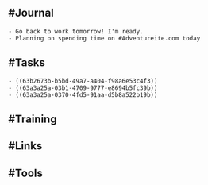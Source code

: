 ## #Journal
	- Go back to work tomorrow! I'm ready.
	- Planning on spending time on #Adventureite.com today
## #Tasks
	- ((63b2673b-b5bd-49a7-a404-f98a6e53c4f3))
	- ((63a3a25a-03b1-4709-9777-e8694b5fc39b))
	- ((63a3a25a-0370-4fd5-91aa-d5b8a522b19b))
## #Training
## #Links
## #Tools